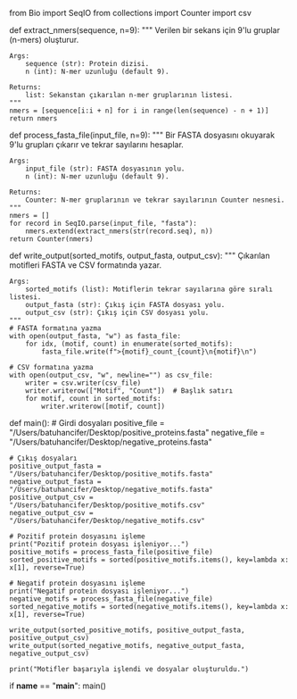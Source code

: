 from Bio import SeqIO
from collections import Counter
import csv

def extract_nmers(sequence, n=9):
    """
    Verilen bir sekans için 9'lu gruplar (n-mers) oluşturur.

    Args:
        sequence (str): Protein dizisi.
        n (int): N-mer uzunluğu (default 9).

    Returns:
        list: Sekanstan çıkarılan n-mer gruplarının listesi.
    """
    nmers = [sequence[i:i + n] for i in range(len(sequence) - n + 1)]
    return nmers

def process_fasta_file(input_file, n=9):
    """
    Bir FASTA dosyasını okuyarak 9'lu grupları çıkarır ve tekrar sayılarını hesaplar.

    Args:
        input_file (str): FASTA dosyasının yolu.
        n (int): N-mer uzunluğu (default 9).

    Returns:
        Counter: N-mer gruplarının ve tekrar sayılarının Counter nesnesi.
    """
    nmers = []
    for record in SeqIO.parse(input_file, "fasta"):
        nmers.extend(extract_nmers(str(record.seq), n))
    return Counter(nmers)

def write_output(sorted_motifs, output_fasta, output_csv):
    """
    Çıkarılan motifleri FASTA ve CSV formatında yazar.

    Args:
        sorted_motifs (list): Motiflerin tekrar sayılarına göre sıralı listesi.
        output_fasta (str): Çıkış için FASTA dosyası yolu.
        output_csv (str): Çıkış için CSV dosyası yolu.
    """
    # FASTA formatına yazma
    with open(output_fasta, "w") as fasta_file:
        for idx, (motif, count) in enumerate(sorted_motifs):
            fasta_file.write(f">{motif}_count_{count}\n{motif}\n")

    # CSV formatına yazma
    with open(output_csv, "w", newline="") as csv_file:
        writer = csv.writer(csv_file)
        writer.writerow(["Motif", "Count"])  # Başlık satırı
        for motif, count in sorted_motifs:
            writer.writerow([motif, count])

def main():
    # Girdi dosyaları
    positive_file = "/Users/batuhancifer/Desktop/positive_proteins.fasta"
    negative_file = "/Users/batuhancifer/Desktop/negative_proteins.fasta"

    # Çıkış dosyaları
    positive_output_fasta = "/Users/batuhancifer/Desktop/positive_motifs.fasta"
    negative_output_fasta = "/Users/batuhancifer/Desktop/negative_motifs.fasta"
    positive_output_csv = "/Users/batuhancifer/Desktop/positive_motifs.csv"
    negative_output_csv = "/Users/batuhancifer/Desktop/negative_motifs.csv"

    # Pozitif protein dosyasını işleme
    print("Pozitif protein dosyası işleniyor...")
    positive_motifs = process_fasta_file(positive_file)
    sorted_positive_motifs = sorted(positive_motifs.items(), key=lambda x: x[1], reverse=True)

    # Negatif protein dosyasını işleme
    print("Negatif protein dosyası işleniyor...")
    negative_motifs = process_fasta_file(negative_file)
    sorted_negative_motifs = sorted(negative_motifs.items(), key=lambda x: x[1], reverse=True)

    write_output(sorted_positive_motifs, positive_output_fasta, positive_output_csv)
    write_output(sorted_negative_motifs, negative_output_fasta, negative_output_csv)

    print("Motifler başarıyla işlendi ve dosyalar oluşturuldu.")

if __name__ == "__main__":
    main()
